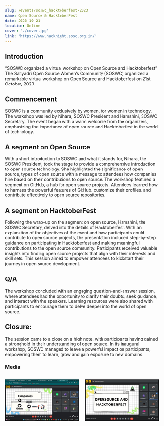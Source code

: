 ```yaml
---
slug: /events/soswc_hacktoberfest-2023
name: Open Source & HacktoberFest
date: 2023-10-21
location: Online
cover: './cover.jpg'
link: 'https://www.hacknight.sosc.org.in/'
---
```


## Introduction

“SOSWC organized a virtual workshop on Open Source and Hacktoberfest” The Sahyadri Open Source Women’s Community (SOSWC) organized a remarkable virtual workshop on Open Source and Hacktoberfest on 21st October, 2023.

## Commencement

SOSWC is a community exclusively by women, for women in technology. The workshop was led by Nihara, SOSWC President and Hamshini, SOSWC Secretary. The event began with a warm welcome from the organizers, emphasizing the importance of open source and Hacktoberfest in the world of technology.

## A segment on Open Source

With a short introduction to SOSWC and what it stands for, Nihara, the SOSWC President, took the stage to provide a comprehensive introduction to open source technology. She highlighted the significance of open source, types of open source with a message to attendees how companies hire based on their contributions to open source. The workshop featured a segment on GitHub, a hub for open source projects. Attendees learned how to harness the powerful features of GitHub, customize their profiles, and contribute effectively to open source repositories.

## A segment on HacktoberFest

Following the wrap-up on the segment on open source, Hamshini, the SOSWC Secretary, delved into the details of Hacktoberfest. With an explanation of the objectives of the event and how participants could contribute to open source projects, the presentation included step-by-step guidance on participating in Hacktoberfest and making meaningful contributions to the open source community. Participants received valuable insights into finding open source projects that align with their interests and skill sets. This session aimed to empower attendees to kickstart their journey in open source development.

## Q/A

The workshop concluded with an engaging question-and-answer session, where attendees had the opportunity to clarify their doubts, seek guidance, and interact with the speakers. Learning resources were also shared with participants to encourage them to delve deeper into the world of open source.

## Closure:

The session came to a close on a high note, with participants having gained a stronghold in their understanding of open source. In its inaugural workshop, SOSWC managed to leave a powerful impact on participants, empowering them to learn, grow and gain exposure to new domains.

### Media

<div style="display: grid; grid-template-columns: repeat(2, 1fr); gap: 20px;">
    <p> 
        <img src="./1.jpg" alt="SOSWC_1" style="width: 100%;">
    </p>
    <p>
        <img src="./2.jpg" alt="SOSWC_2" style="width: 100%;">
    </p>

</div>
